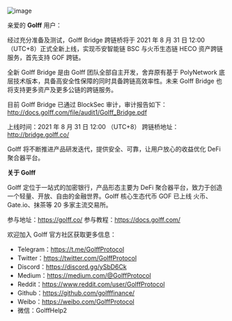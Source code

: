 ![image](http://docs.golff.com/blog/page/5.png)

亲爱的 **Golff** 用户：

经过充分准备及测试，Golff Bridge 跨链桥将于 2021 年 8 月 31 日 12:00 （UTC+8）正式全新上线，实现币安智能链 BSC 与火币生态链 HECO 资产跨链服务，首先支持 GOF 跨链。

全新 Golff Bridge 是由 Golff 团队全部自主开发，舍弃原有基于 PolyNetwork 底层技术版本，具备高安全性保障的同时具备跨链高效率性。未来 Golff Bridge 也将支持更多资产及更多公链的跨链服务。

目前 Golff Bridge 已通过 BlockSec 审计，审计报告如下：
http://docs.golff.com/file/audit1/Golff_Bridge.pdf

上线时间：2021 年 8 月 31 日 12:00 （UTC+8）
跨链桥地址：http://bridge.golff.co/

Golff 将不断推进产品研发迭代，提供安全、可靠，让用户放心的收益优化 DeFi 聚合器平台。

**关于 Golff**

Golff 定位于一站式的加密银行，产品形态主要为 DeFi 聚合器平台，致力于创造一个轻量、开放、自由的金融世界。Golff 核心生态代币 GOF 已上线 火币、Gate.io、抹茶等 20 多家主流交易所。

参与地址：https://golff.co/
参与教程：https://docs.golff.com/

欢迎加入 Golff 官方社区获取更多信息：

- Telegram：https://t.me/GolffProtocol
- Twitter：https://twitter.com/GolffProtocol
- Discord：https://discord.gg/ySbD6Ck
- Medium：https://medium.com/@GolffProtocol
- Reddit：https://www.reddit.com/user/GolffProtocol
- Github：https://github.com/golfffinance/
- Weibo：https://weibo.com/GolffProtocol
- 微信：GolffHelp2
